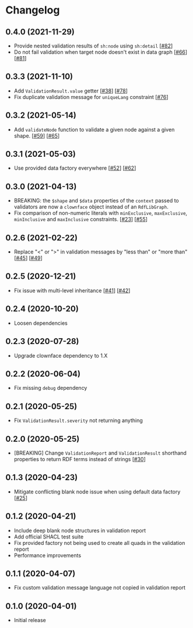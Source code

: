 
# Changelog

## 0.4.0 (2021-11-29)

* Provide nested validation results of `sh:node` using `sh:detail`
  [[#82](https://github.com/zazuko/rdf-validate-shacl/pull/82)]
* Do not fail validation when target node doesn't exist in data graph
  [[#66](https://github.com/zazuko/rdf-validate-shacl/issues/66)]
  [[#81](https://github.com/zazuko/rdf-validate-shacl/pull/81)]

## 0.3.3 (2021-11-10)

* Add `ValidationResult.value` getter
  [[#38](https://github.com/zazuko/rdf-validate-shacl/issues/38)]
  [[#78](https://github.com/zazuko/rdf-validate-shacl/pull/78)]
* Fix duplicate validation message for `uniqueLang` constraint
  [[#76](https://github.com/zazuko/rdf-validate-shacl/pull/76)]

## 0.3.2 (2021-05-14)

* Add `validateNode` function to validate a given node against a given shape.
  [[#59](https://github.com/zazuko/rdf-validate-shacl/issues/59)]
  [[#65](https://github.com/zazuko/rdf-validate-shacl/pull/65)]

## 0.3.1 (2021-05-03)

* Use provided data factory everywhere
  [[#52](https://github.com/zazuko/rdf-validate-shacl/issues/52)]
  [[#62](https://github.com/zazuko/rdf-validate-shacl/pull/62)]

## 0.3.0 (2021-04-13)

* BREAKING: the `$shape` and `$data` properties of the `context` passed to
  validators are now a `clownface` object instead of an `RdfLibGraph`.
* Fix comparison of non-numeric literals with `minExclusive`, `maxExclusive`,
  `minInclusive` and `maxInclusive` constraints.
  [[#23](https://github.com/zazuko/rdf-validate-shacl/issues/23)]
  [[#55](https://github.com/zazuko/rdf-validate-shacl/pull/55)]

## 0.2.6 (2021-02-22)

* Replace "<" or ">" in validation messages by "less than" or "more than"
  [[#45](https://github.com/zazuko/rdf-validate-shacl/issues/45)]
  [[#49](https://github.com/zazuko/rdf-validate-shacl/pull/49)]

## 0.2.5 (2020-12-21)

* Fix issue with multi-level inheritance
  [[#41](https://github.com/zazuko/rdf-validate-shacl/issues/41)]
  [[#42](https://github.com/zazuko/rdf-validate-shacl/pull/42)]

## 0.2.4 (2020-10-20)

* Loosen dependencies

## 0.2.3 (2020-07-28)

* Upgrade clownface dependency to 1.X

## 0.2.2 (2020-06-04)

* Fix missing `debug` dependency

## 0.2.1 (2020-05-25)

* Fix `ValidationResult.severity` not returning anything

## 0.2.0 (2020-05-25)

* [BREAKING] Change `ValidationReport` and `ValidationResult` shorthand
  properties to return RDF terms instead of strings
  [[#30](https://github.com/zazuko/rdf-validate-shacl/issues/30)]

## 0.1.3 (2020-04-23)

* Mitigate conflicting blank node issue when using default data factory
  [[#25](https://github.com/zazuko/rdf-validate-shacl/issues/25)]

## 0.1.2 (2020-04-21)

* Include deep blank node structures in validation report
* Add official SHACL test suite
* Fix provided factory not being used to create all quads in the validation
  report
* Performance improvements

## 0.1.1 (2020-04-07)

* Fix custom validation message language not copied in validation report

## 0.1.0 (2020-04-01)

* Initial release

